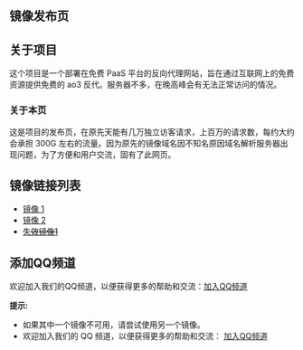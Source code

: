 ## 镜像发布页

## 关于项目

这个项目是一个部署在免费 PaaS 平台的反向代理网站，旨在通过互联网上的免费资源提供免费的 ao3 反代。服务器不多，在晚高峰会有无法正常访问的情况。

### 关于本页

这是项目的发布页，在原先天能有几万独立访客请求，上百万的请求数，每约大约会承担 300G 左右的流量。因为原先的镜像域名因不知名原因域名解析服务器出现问题，为了方便和用户交流，固有了此网页。

## 镜像链接列表

* [镜像 1](https://ao3rc.andbru123.us.kg/)
* [镜像 2](https://ao3sg.andbru123.us.kg/)
* ~~[失效镜像1](https://ao3rc.andbru123.tk/)~~
## 添加QQ频道

欢迎加入我们的QQ频道，以便获得更多的帮助和交流：[加入QQ频道](https://qm.qq.com/cgi-bin/qm/qr?k=y0p3y7r3O-9rX_f8Z456X9K-222222&jump_from=webapi)

**提示:**

* 如果其中一个镜像不可用，请尝试使用另一个镜像。
* 欢迎加入我们的 QQ 频道，以便获得更多的帮助和交流： [加入QQ频道](https://qm.qq.com/cgi-bin/qm/qr?k=y0p3y7r3O-9rX_f8Z456X9K-222222&jump_from=webapi)
